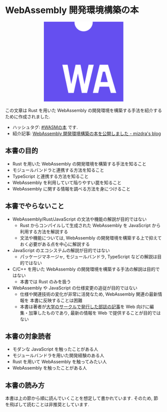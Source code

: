 # WebAssembly 開発環境構築の本

<div style="text-align: center;">

<img alt="WebAssembly logo" width="256px" src="./.vuepress/public/icon.svg" />

</div>

この文章は Rust を用いた WebAssembly の開発環境を構築する手法を紹介するために作成されました.

<!-- prettier-ignore -->
* ハッシュタグ: [#WASMの本](https://twitter.com/search?f=tweets&q=%23WASM%E3%81%AE%E6%9C%AC) です.
* 紹介記事: [WebAssembly 開発環境構築の本を公開しました - mizdra's blog](http://mizdra.hatenablog.com/entry/2018/05/07/080000)

## 本書の目的

* Rust を用いた WebAssembly の開発環境を構築する手法を知ること
* モジュールバンドラと連携する方法を知ること
* TypeScript と連携する方法を知ること
* WebAssembly を利用していて陥りやすい罠を知ること
* WebAssembly に関する情報を調べる方法を身につけること

## 本書でやらないこと

* WebAssembly/Rust/JavaScript の文法や機能の解説が目的ではない
  * Rust からコンパイルして生成された WebAssembly を JavaScript から利用する方法を解説する
  * 文法や機能については, WebAssembly の開発環境を構築する上で抑えておく必要がある点を中心に解説する
* JavaScript のエコシステムの解説が目的ではない
  * パッケージマネージャ, モジュールバンドラ, TypeScript などの解説は目的ではない
* C/C++ を用いた WebAssembly の開発環境を構築する手法の解説は目的ではない
  * 本書では Rust のみを扱う
* WebAssembly や JavaScript の仕様変更の追従が目的ではない
  * 仕様や関連技術の変化が非常に活発なため, WebAssembly 関連の最新情報を 本書に反映することは困難
  * 本書は著者が[大学のサークルで発行した部誌の記事](https://wiki.mma.club.uec.ac.jp/Booklet#A2018.2BXnQ_.2BZiVT9w-)を Web 向けに編集・加筆したものであり, 最新の情報を Web で提供することが目的ではない

## 本書の対象読者

* モダンな JavaScript を触ったことがある人
* モジュールバンドラを用いた開発経験のある人
* Rust を用いて WebAssembly を触ってみたい人
* WebAssembly を触ったことがある人

## 本書の読み方

本書は上の節から順に読んでいくことを想定して書かれています. そのため, 節を飛ばして読むことは非推奨としています.
